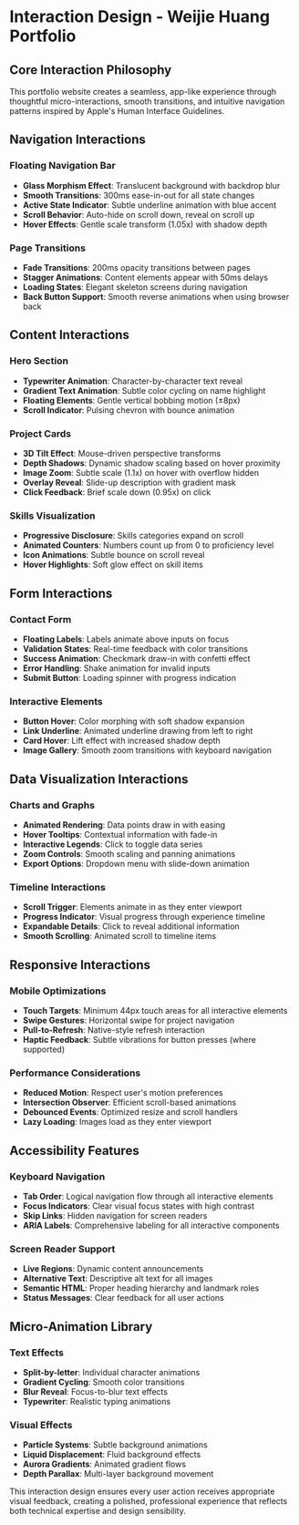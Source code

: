 # Interaction Design - Weijie Huang Portfolio

## Core Interaction Philosophy
This portfolio website creates a seamless, app-like experience through thoughtful micro-interactions, smooth transitions, and intuitive navigation patterns inspired by Apple's Human Interface Guidelines.

## Navigation Interactions

### Floating Navigation Bar
- **Glass Morphism Effect**: Translucent background with backdrop blur
- **Smooth Transitions**: 300ms ease-in-out for all state changes
- **Active State Indicator**: Subtle underline animation with blue accent
- **Scroll Behavior**: Auto-hide on scroll down, reveal on scroll up
- **Hover Effects**: Gentle scale transform (1.05x) with shadow depth

### Page Transitions
- **Fade Transitions**: 200ms opacity transitions between pages
- **Stagger Animations**: Content elements appear with 50ms delays
- **Loading States**: Elegant skeleton screens during navigation
- **Back Button Support**: Smooth reverse animations when using browser back

## Content Interactions

### Hero Section
- **Typewriter Animation**: Character-by-character text reveal
- **Gradient Text Animation**: Subtle color cycling on name highlight
- **Floating Elements**: Gentle vertical bobbing motion (±8px)
- **Scroll Indicator**: Pulsing chevron with bounce animation

### Project Cards
- **3D Tilt Effect**: Mouse-driven perspective transforms
- **Depth Shadows**: Dynamic shadow scaling based on hover proximity
- **Image Zoom**: Subtle scale (1.1x) on hover with overflow hidden
- **Overlay Reveal**: Slide-up description with gradient mask
- **Click Feedback**: Brief scale down (0.95x) on click

### Skills Visualization
- **Progressive Disclosure**: Skills categories expand on scroll
- **Animated Counters**: Numbers count up from 0 to proficiency level
- **Icon Animations**: Subtle bounce on scroll reveal
- **Hover Highlights**: Soft glow effect on skill items

## Form Interactions

### Contact Form
- **Floating Labels**: Labels animate above inputs on focus
- **Validation States**: Real-time feedback with color transitions
- **Success Animation**: Checkmark draw-in with confetti effect
- **Error Handling**: Shake animation for invalid inputs
- **Submit Button**: Loading spinner with progress indication

### Interactive Elements
- **Button Hover**: Color morphing with soft shadow expansion
- **Link Underline**: Animated underline drawing from left to right
- **Card Hover**: Lift effect with increased shadow depth
- **Image Gallery**: Smooth zoom transitions with keyboard navigation

## Data Visualization Interactions

### Charts and Graphs
- **Animated Rendering**: Data points draw in with easing
- **Hover Tooltips**: Contextual information with fade-in
- **Interactive Legends**: Click to toggle data series
- **Zoom Controls**: Smooth scaling and panning animations
- **Export Options**: Dropdown menu with slide-down animation

### Timeline Interactions
- **Scroll Trigger**: Elements animate in as they enter viewport
- **Progress Indicator**: Visual progress through experience timeline
- **Expandable Details**: Click to reveal additional information
- **Smooth Scrolling**: Animated scroll to timeline items

## Responsive Interactions

### Mobile Optimizations
- **Touch Targets**: Minimum 44px touch areas for all interactive elements
- **Swipe Gestures**: Horizontal swipe for project navigation
- **Pull-to-Refresh**: Native-style refresh interaction
- **Haptic Feedback**: Subtle vibrations for button presses (where supported)

### Performance Considerations
- **Reduced Motion**: Respect user's motion preferences
- **Intersection Observer**: Efficient scroll-based animations
- **Debounced Events**: Optimized resize and scroll handlers
- **Lazy Loading**: Images load as they enter viewport

## Accessibility Features

### Keyboard Navigation
- **Tab Order**: Logical navigation flow through all interactive elements
- **Focus Indicators**: Clear visual focus states with high contrast
- **Skip Links**: Hidden navigation for screen readers
- **ARIA Labels**: Comprehensive labeling for all interactive components

### Screen Reader Support
- **Live Regions**: Dynamic content announcements
- **Alternative Text**: Descriptive alt text for all images
- **Semantic HTML**: Proper heading hierarchy and landmark roles
- **Status Messages**: Clear feedback for all user actions

## Micro-Animation Library

### Text Effects
- **Split-by-letter**: Individual character animations
- **Gradient Cycling**: Smooth color transitions
- **Blur Reveal**: Focus-to-blur text effects
- **Typewriter**: Realistic typing animations

### Visual Effects
- **Particle Systems**: Subtle background animations
- **Liquid Displacement**: Fluid background effects
- **Aurora Gradients**: Animated gradient flows
- **Depth Parallax**: Multi-layer background movement

This interaction design ensures every user action receives appropriate visual feedback, creating a polished, professional experience that reflects both technical expertise and design sensibility.